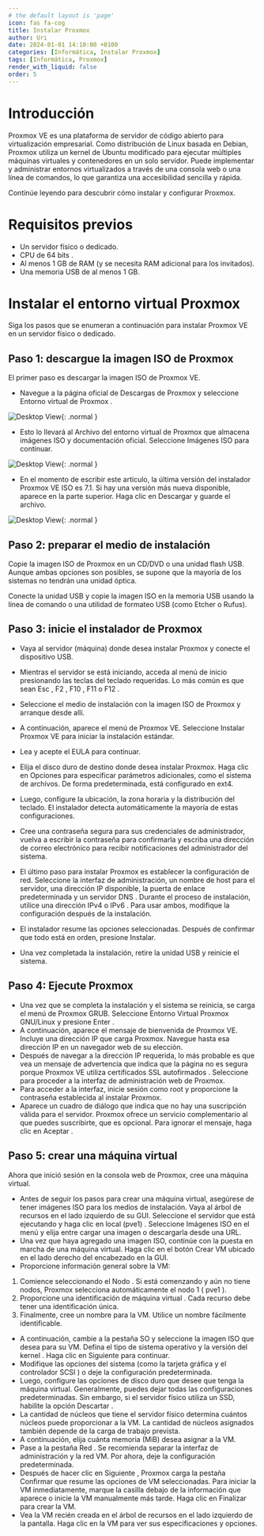 ```yaml
---
# the default layout is 'page'
icon: fas fa-cog
title: Instalar Proxmox
author: Uri
date: 2024-01-01 14:10:00 +0100
categories: [Informática, Instalar Proxmox]
tags: [Informática, Proxmox]
render_with_liquid: false
order: 5
---
```


# Introducción

Proxmox VE es una plataforma de servidor de código abierto para virtualización empresarial. Como distribución de Linux basada en Debian, Proxmox utiliza un kernel de Ubuntu modificado para ejecutar múltiples máquinas virtuales y contenedores en un solo servidor. Puede implementar y administrar entornos virtualizados a través de una consola web o una línea de comandos, lo que garantiza una accesibilidad sencilla y rápida.

Continúe leyendo para descubrir cómo instalar y configurar Proxmox.

# Requisitos previos

* Un servidor físico o dedicado.
* CPU de 64 bits .
* Al menos 1 GB de RAM (y se necesita RAM adicional para los invitados).
* Una memoria USB de al menos 1 GB.

# Instalar el entorno virtual Proxmox

Siga los pasos que se enumeran a continuación para instalar Proxmox VE en un servidor físico o dedicado.

## Paso 1: descargue la imagen ISO de Proxmox

El primer paso es descargar la imagen ISO de Proxmox VE.

* Navegue a la página oficial de Descargas de Proxmox y seleccione Entorno virtual de Proxmox .

![Desktop View](/assets/img/proxmox/prox1.png){: .normal }

* Esto lo llevará al Archivo del entorno virtual de Proxmox que almacena imágenes ISO y documentación oficial. Seleccione Imágenes ISO para continuar.

![Desktop View](/assets/img/proxmox/prox2.png){: .normal }

* En el momento de escribir este artículo, la última versión del instalador Proxmox VE ISO es 7.1. Si hay una versión más nueva disponible, aparece en la parte superior. Haga clic en Descargar y guarde el archivo.

![Desktop View](/assets/img/proxmox/prox3.png){: .normal }

## Paso 2: preparar el medio de instalación

Copie la imagen ISO de Proxmox en un CD/DVD o una unidad flash USB. Aunque ambas opciones son posibles, se supone que la mayoría de los sistemas no tendrán una unidad óptica.

Conecte la unidad USB y copie la imagen ISO en la memoria USB usando la línea de comando o una utilidad de formateo USB (como Etcher o Rufus).

## Paso 3: inicie el instalador de Proxmox

* Vaya al servidor (máquina) donde desea instalar Proxmox y conecte el dispositivo USB.
* Mientras el servidor se está iniciando, acceda al menú de inicio presionando las teclas del teclado requeridas. Lo más común es que sean Esc , F2 , F10 , F11 o F12 .
* Seleccione el medio de instalación con la imagen ISO de Proxmox y arranque desde allí.
* A continuación, aparece el menú de Proxmox VE. Seleccione Instalar Proxmox VE para iniciar la instalación estándar.
* Lea y acepte el EULA para continuar.
* Elija el disco duro de destino donde desea instalar Proxmox. Haga clic en Opciones para especificar parámetros adicionales, como el sistema de archivos. De forma predeterminada, está configurado en ext4.

* Luego, configure la ubicación, la zona horaria y la distribución del teclado. El instalador detecta automáticamente la mayoría de estas configuraciones.
* Cree una contraseña segura para sus credenciales de administrador, vuelva a escribir la contraseña para confirmarla y escriba una dirección de correo electrónico para recibir notificaciones del administrador del sistema.
* El último paso para instalar Proxmox es establecer la configuración de red. Seleccione la interfaz de administración, un nombre de host para el servidor, una dirección IP disponible, la puerta de enlace predeterminada y un servidor DNS . Durante el proceso de instalación, utilice una dirección IPv4 o IPv6 . Para usar ambos, modifique la configuración después de la instalación.
* El instalador resume las opciones seleccionadas. Después de confirmar que todo está en orden, presione Instalar.
* Una vez completada la instalación, retire la unidad USB y reinicie el sistema.

## Paso 4: Ejecute Proxmox

* Una vez que se completa la instalación y el sistema se reinicia, se carga el menú de Proxmox GRUB. Seleccione Entorno Virtual Proxmox GNU/Linux y presione Enter .
* A continuación, aparece el mensaje de bienvenida de Proxmox VE. Incluye una dirección IP que carga Proxmox. Navegue hasta esa dirección IP en un navegador web de su elección.
* Después de navegar a la dirección IP requerida, lo más probable es que vea un mensaje de advertencia que indica que la página no es segura porque Proxmox VE utiliza certificados SSL autofirmados . Seleccione para proceder a la interfaz de administración web de Proxmox.
* Para acceder a la interfaz, inicie sesión como root y proporcione la contraseña establecida al instalar Proxmox.
* Aparece un cuadro de diálogo que indica que no hay una suscripción válida para el servidor. Proxmox ofrece un servicio complementario al que puedes suscribirte, que es opcional. Para ignorar el mensaje, haga clic en Aceptar .

## Paso 5: crear una máquina virtual

Ahora que inició sesión en la consola web de Proxmox, cree una máquina virtual.

* Antes de seguir los pasos para crear una máquina virtual, asegúrese de tener imágenes ISO para los medios de instalación. Vaya al árbol de recursos en el lado izquierdo de su GUI.
Seleccione el servidor que está ejecutando y haga clic en local (pve1) . Seleccione Imágenes ISO en el menú y elija entre cargar una imagen o descargarla desde una URL.
* Una vez que haya agregado una imagen ISO, continúe con la puesta en marcha de una máquina virtual. Haga clic en el botón Crear VM ubicado en el lado derecho del encabezado en la GUI.
* Proporcione información general sobre la VM:
1. Comience seleccionando el Nodo . Si está comenzando y aún no tiene nodos, Proxmox selecciona automáticamente el nodo 1 ( pve1 ).
2. Proporcione una identificación de máquina virtual . Cada recurso debe tener una identificación única.
3. Finalmente, cree un nombre para la VM. Utilice un nombre fácilmente identificable.
* A continuación, cambie a la pestaña SO y seleccione la imagen ISO que desea para su VM. Defina el tipo de sistema operativo y la versión del kernel . Haga clic en Siguiente para continuar.
* Modifique las opciones del sistema (como la tarjeta gráfica y el controlador SCSI ) o deje la configuración predeterminada.
* Luego, configure las opciones de disco duro que desee que tenga la máquina virtual. Generalmente, puedes dejar todas las configuraciones predeterminadas. Sin embargo, si el servidor físico utiliza un SSD, habilite la opción Descartar .
* La cantidad de núcleos que tiene el servidor físico determina cuántos núcleos puede proporcionar a la VM. La cantidad de núcleos asignados también depende de la carga de trabajo prevista.
* A continuación, elija cuánta memoria (MiB) desea asignar a la VM.
* Pase a la pestaña Red . Se recomienda separar la interfaz de administración y la red VM. Por ahora, deje la configuración predeterminada.
* Después de hacer clic en  Siguiente , Proxmox carga la pestaña Confirmar que resume las opciones de VM seleccionadas. Para iniciar la VM inmediatamente, marque la casilla debajo de la información que aparece o inicie la VM manualmente más tarde. Haga clic en Finalizar para crear la VM.
* Vea la VM recién creada en el árbol de recursos en el lado izquierdo de la pantalla. Haga clic en la VM para ver sus especificaciones y opciones.









